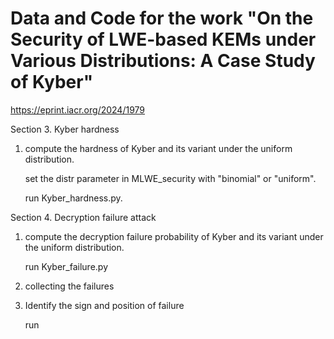 # Data and Code for the work "On the Security of LWE-based KEMs under Various Distributions: A Case Study of Kyber"
https://eprint.iacr.org/2024/1979

Section 3. Kyber hardness
1. compute the hardness of Kyber and its variant under the uniform distribution.

    set the distr parameter in MLWE_security with "binomial" or "uniform".

    run Kyber_hardness.py.

Section 4. Decryption failure attack
1. compute the decryption failure probability of Kyber and its variant under the uniform distribution.

    run Kyber_failure.py
2. collecting the failures
   
3. Identify the sign and position of failure

    run
    


